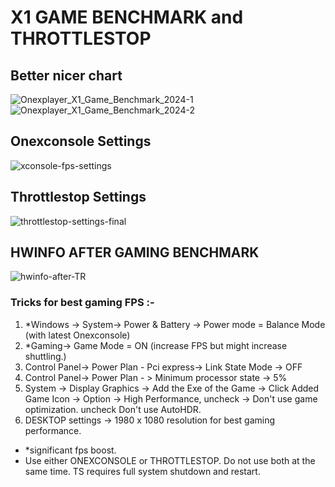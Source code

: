 # X1 GAME BENCHMARK and THROTTLESTOP
## Better nicer chart
![Onexplayer_X1_Game_Benchmark_2024-1](https://github.com/davidteosk/Onexplayer-X1-EGPU-Guide/assets/12351598/f72b9957-bdc3-4143-861d-55f5ad5412dd)
![Onexplayer_X1_Game_Benchmark_2024-2](https://github.com/davidteosk/Onexplayer-X1-EGPU-Guide/assets/12351598/b2e1658a-b6d3-4417-a107-8e200d897808)

## Onexconsole Settings
![xconsole-fps-settings](https://github.com/davidteosk/Onexplayer-X1-EGPU-Guide/assets/12351598/658f68aa-e42f-4189-b4be-4a8a7e2488c8)

## Throttlestop Settings
![throttlestop-settings-final](https://github.com/davidteosk/Onexplayer-X1-EGPU-Guide/assets/12351598/a6de84aa-f3a2-4d6e-8925-1b909b62a8d1)

## HWINFO AFTER GAMING BENCHMARK
![hwinfo-after-TR](https://github.com/davidteosk/Onexplayer-X1-EGPU-Guide/assets/12351598/9ba354fa-604d-4ae5-8c3d-c8663bcba6ff)

### Tricks for best gaming FPS :-
1. *Windows -> System-> Power & Battery -> Power mode = Balance Mode (with latest Onexconsole)
2. *Gaming-> Game Mode = ON (increase FPS but might increase shuttling.)
3. Control Panel-> Power Plan - Pci express-> Link State Mode -> OFF
4. Control Panel-> Power Plan - > Minimum processor state -> 5%
5. System -> Display Graphics -> Add the Exe of the Game -> Click Added Game Icon -> Option -> High Performance, uncheck -> Don't use game optimization. uncheck Don't use AutoHDR.
6. DESKTOP settings -> 1980 x 1080 resolution for best gaming performance.
- *significant fps boost.
- Use either ONEXCONSOLE or THROTTLESTOP. Do not use both at the same time. TS requires full system shutdown and restart.
